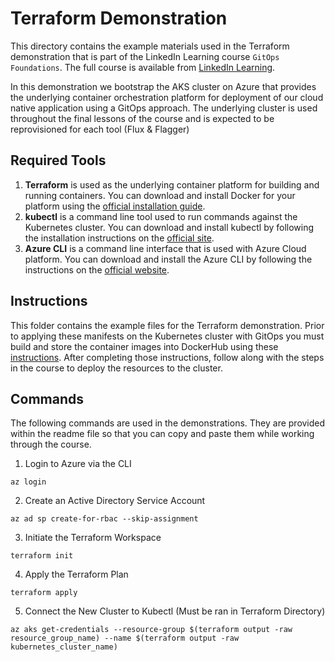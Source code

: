 # Terraform Demonstration
This directory contains the example materials used in the Terraform demonstration that is part of the LinkedIn Learning course `GitOps Foundations`. The full course is available from [LinkedIn Learning][lil-course-url].


In this demonstration we bootstrap the AKS cluster on Azure that provides the underlying container orchestration platform for deployment of our cloud native application using a GitOps approach.  The underlying cluster is used throughout the final lessons of the course and is expected to be reprovisioned for each tool (Flux & Flagger)

## Required Tools
1.  **Terraform** is used as the underlying container platform for building and running containers.  You can download and install Docker for your platform using the [official installation guide][docker-install].
2.  **kubectl** is a command line tool used to run commands against the Kubernetes cluster.  You can download and install kubectl by following the installation instructions on the [official site][kube-site].
3.  **Azure CLI** is a command line interface that is used with Azure Cloud platform.  You can download and install the Azure CLI by following the instructions on the [official website][azurecli-start].

## Instructions
This folder contains the example files for the Terraform demonstration.  Prior to applying these manifests on the Kubernetes cluster with GitOps you must build and store the container images into DockerHub using these [instructions][setup-instructions].  After completing those instructions, follow along with the steps in the course to deploy the resources to the cluster.

## Commands
The following commands are used in the demonstrations.  They are provided within the readme file so that you can copy and paste them while working through the course.

1. Login to Azure via the CLI

```
az login
```

2. Create an Active Directory Service Account
```
az ad sp create-for-rbac --skip-assignment
```

3.  Initiate the Terraform Workspace
```
terraform init
```

4.  Apply the Terraform Plan
```
terraform apply
```

5.  Connect the New Cluster to Kubectl (Must be ran in Terraform Directory)
```
az aks get-credentials --resource-group $(terraform output -raw resource_group_name) --name $(terraform output -raw kubernetes_cluster_name)
```

[0]: # (Replace these placeholder URLs with actual course URLs)

[lil-course-url]: https://www.linkedin.com/learning/
[lil-thumbnail-url]: http://
[k3d-start]: https://k3d.io/#installation
[docker-install]: https://docs.docker.com/engine/install/
[kube-site]: https://kubernetes.io/docs/tasks/tools/
[azurecli-start]: https://docs.microsoft.com/en-us/cli/azure/install-azure-cli
[setup-instructions]: https://github.com/LinkedInLearning/gitops-foundations-env-2892009#installing
